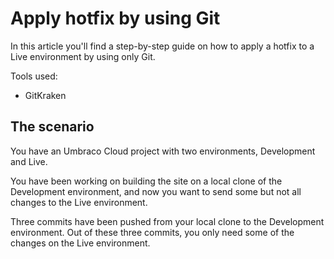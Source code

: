 # Apply hotfix by using Git

In this article you'll find a step-by-step guide on how to apply a hotfix to a Live environment by using only Git.

Tools used:
* GitKraken

## The scenario

You have an Umbraco Cloud project with two environments, Development and Live. 

You have been working on building the site on a local clone of the Development environment, and now you want to send some but not all changes to the Live environment.

Three commits have been pushed from your local clone to the Development environment. Out of these three commits, you only need some of the changes on the Live environment.